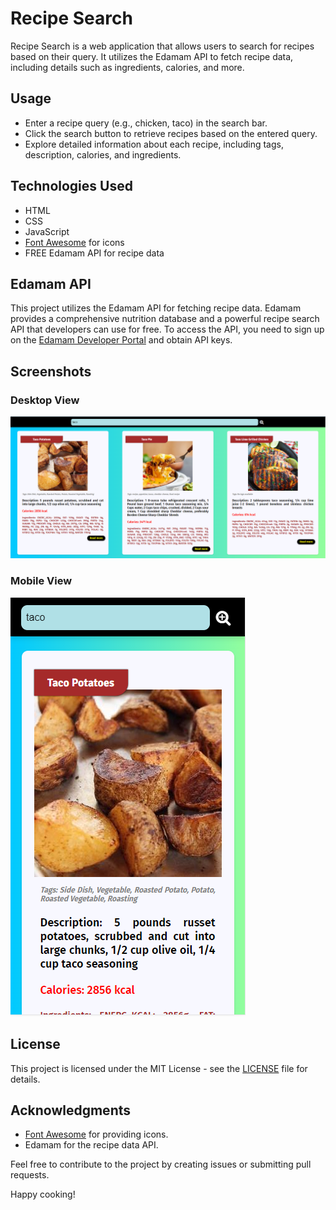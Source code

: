 # Recipe Search

Recipe Search is a web application that allows users to search for recipes based on their query. It utilizes the Edamam API to fetch recipe data, including details such as ingredients, calories, and more.

## Usage
- Enter a recipe query (e.g., chicken, taco) in the search bar.
- Click the search button to retrieve recipes based on the entered query.
- Explore detailed information about each recipe, including tags, description, calories, and ingredients.

## Technologies Used
- HTML
- CSS
- JavaScript
- [Font Awesome](https://fontawesome.com/) for icons
- FREE Edamam API for recipe data

## Edamam API
This project utilizes the Edamam API for fetching recipe data. Edamam provides a comprehensive nutrition database and a powerful recipe search API that developers can use for free. To access the API, you need to sign up on the [Edamam Developer Portal](https://developer.edamam.com/) and obtain API keys.

## Screenshots
### Desktop View
![Desktop View](demodesktop.PNG)

### Mobile View
![Mobile View](demomobile.PNG)

## License
This project is licensed under the MIT License - see the [LICENSE](LICENSE) file for details.

## Acknowledgments
- [Font Awesome](https://fontawesome.com/) for providing icons.
- Edamam for the recipe data API.

Feel free to contribute to the project by creating issues or submitting pull requests.

Happy cooking!
